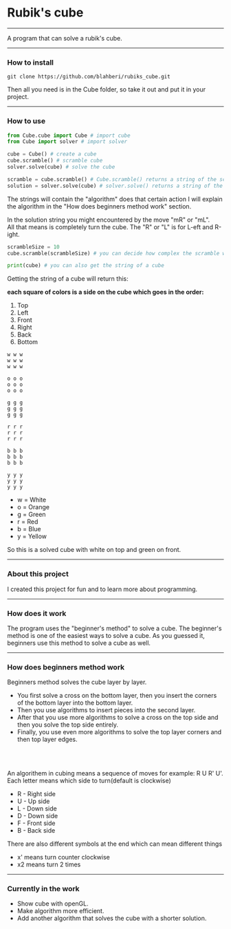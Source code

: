 # Rubik's cube

___
A program that can solve a rubik's cube.

___
### How to install
```
git clone https://github.com/blahberi/rubiks_cube.git
```

Then all you need is in the Cube folder,
so take it out and put it in your project.

___
### How to use
```python
from Cube.cube import Cube # import cube
from Cube import solver # import solver

cube = Cube() # create a cube
cube.scramble() # scramble cube
solver.solve(cube) # solve the cube
```
```python
scramble = cube.scramble() # Cube.scramble() returns a string of the scramble
solution = solver.solve(cube) # solver.solve() returns a string of the solution
```
The strings will contain the "algorithm" does that certain action
I will explain the algorithm in the "How does beginners method work" section.

In the solution string you might encountered by the move "mR" or "mL". <br />
All that means is completely turn the cube. The "R" or "L" is for L-eft and R-ight.
```python
scrambleSize = 10
cube.scramble(scrambleSize) # you can decide how complex the scramble will be. default of 20
```
```python
print(cube) # you can also get the string of a cube
```
Getting the string of a cube will return this:

**each square of colors is a side on the cube which goes in the order:**
1. Top
2. Left
3. Front
4. Right
5. Back
6. Bottom
```
w w w 
w w w 
w w w 

o o o 
o o o 
o o o 

g g g 
g g g 
g g g 

r r r 
r r r 
r r r 

b b b 
b b b 
b b b 

y y y 
y y y 
y y y 
```

- w = White
- o = Orange
- g = Green
- r = Red
- b = Blue
- y = Yellow

So this is a solved cube with white on top and green on front.

___

### About this project
I created this project for fun and to learn more about programming.

___

### How does it work
The program uses the "beginner's method" to solve a cube.
The beginner's method is one of the easiest ways to solve a cube.
As you guessed it, beginners use this method to solve a cube as well.

___

### How does beginners method work
Beginners method solves the cube layer by layer.

- You first solve a cross on the bottom layer, then you insert the corners of the bottom layer into the bottom layer.
- Then you use algorithms to insert pieces into the second layer.
- After that you use more algorithms to solve a cross on the top side and then you solve the top side entirely.
- Finally, you use even more algorithms to solve the top layer corners and then top layer edges.
<br />
<br />

An algorithem in cubing means a sequence of moves for example: R U R' U'.
<br /> Each letter means which side to turn(default is clockwise)
- R - Right side
- U - Up side
- L - Down side
- D - Down side
- F - Front side
- B - Back side

There are also different symbols at the end which can mean different things
- x' means turn counter clockwise
- x2 means turn 2 times

___
### Currently in the work
- Show cube with openGL.
- Make algorithm more efficient.
- Add another algorithm that solves the cube with a shorter solution.